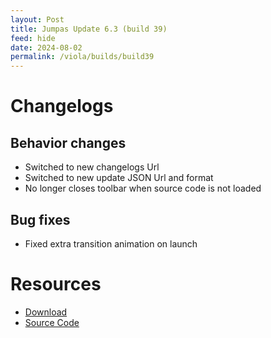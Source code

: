 ```yaml
---
layout: Post
title: Jumpas Update 6.3 (build 39)
feed: hide
date: 2024-08-02
permalink: /viola/builds/build39
---
```


# Changelogs
## Behavior changes
- Switched to new changelogs Url
- Switched to new update JSON Url and format
- No longer closes toolbar when source code is not loaded

## Bug fixes
- Fixed extra transition animation on launch

# Resources
- [Download](https://codeberg.org/TipzTeam/viola/releases/download/6.3_build39/app-release.apk)
- [Source Code](https://codeberg.org/TipzTeam/viola/src/tag/6.3_build39)
